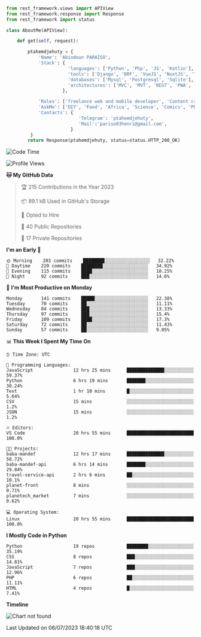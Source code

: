 ###
```python
from rest_framework.views import APIView
from rest_framework.response import Response
from rest_framework import status

class AboutMe(APIView):

    def get(self, request):

        ptahemdjehuty = {
            'Name': 'Abiodoun PARAISO',
            'Stack': {
                       'languages': ['Python', 'Php', 'JS', 'Kotlin'],
                       'tools': ['Django', 'DRF', 'VueJS', 'NuxtJS', 'Threejs' 'React', 'Kotlin', 'Electron'],
                       'databases': ['Mysql', 'Postgresql', 'Sqlite'],
                       'architectures': ['MVC', 'MVT', 'REST', 'PWA', 'SPA', 'MicroServices']
                     },

            'Roles': ['freelance web and mobile developer', 'Content creator', 'Teacher', 'Mentor'],
            'AskMe': ['DIY', 'Food', 'Africa', 'Science', 'Comics', 'Photography', 'Tech', 'Programming'],
            'Contacts': {
                           'Telegram': 'ptahemdjehuty',
                           'Mail':'pariso03henri@gmail.com',
                        }
         }
        return Response(ptahemdjehuty, status=status.HTTP_200_OK)

```                    

<!--START_SECTION:waka-->
![Code Time](http://img.shields.io/badge/Code%20Time-656%20hrs%2020%20mins-blue)

![Profile Views](http://img.shields.io/badge/Profile%20Views-0-blue)

**🐱 My GitHub Data** 

> 🏆 215 Contributions in the Year 2023
 > 
> 📦 89.1 kB Used in GitHub's Storage 
 > 
> 💼 Opted to Hire
 > 
> 📜 40 Public Repositories 
 > 
> 🔑 17 Private Repositories  
 > 
**I'm an Early 🐤** 

```text
🌞 Morning    203 commits    ████████░░░░░░░░░░░░░░░░░   32.22% 
🌆 Daytime    220 commits    ████████░░░░░░░░░░░░░░░░░   34.92% 
🌃 Evening    115 commits    ████░░░░░░░░░░░░░░░░░░░░░   18.25% 
🌙 Night      92 commits     ███░░░░░░░░░░░░░░░░░░░░░░   14.6%

```
📅 **I'm Most Productive on Monday** 

```text
Monday       141 commits    █████░░░░░░░░░░░░░░░░░░░░   22.38% 
Tuesday      70 commits     ██░░░░░░░░░░░░░░░░░░░░░░░   11.11% 
Wednesday    84 commits     ███░░░░░░░░░░░░░░░░░░░░░░   13.33% 
Thursday     97 commits     ███░░░░░░░░░░░░░░░░░░░░░░   15.4% 
Friday       109 commits    ████░░░░░░░░░░░░░░░░░░░░░   17.3% 
Saturday     72 commits     ██░░░░░░░░░░░░░░░░░░░░░░░   11.43% 
Sunday       57 commits     ██░░░░░░░░░░░░░░░░░░░░░░░   9.05%

```


📊 **This Week I Spent My Time On** 

```text
⌚︎ Time Zone: UTC

💬 Programming Languages: 
JavaScript               12 hrs 25 mins      ██████████████░░░░░░░░░░░   59.37% 
Python                   6 hrs 19 mins       ███████░░░░░░░░░░░░░░░░░░   30.24% 
Text                     1 hr 10 mins        █░░░░░░░░░░░░░░░░░░░░░░░░   5.64% 
CSV                      15 mins             ░░░░░░░░░░░░░░░░░░░░░░░░░   1.2% 
JSON                     15 mins             ░░░░░░░░░░░░░░░░░░░░░░░░░   1.2%

🔥 Editors: 
VS Code                  20 hrs 55 mins      █████████████████████████   100.0%

🐱‍💻 Projects: 
baba-mandef              12 hrs 17 mins      ██████████████░░░░░░░░░░░   58.72% 
baba-mandef-api          6 hrs 14 mins       ███████░░░░░░░░░░░░░░░░░░   29.84% 
travel-service-api       2 hrs 6 mins        ██░░░░░░░░░░░░░░░░░░░░░░░   10.1% 
planet-front             8 mins              ░░░░░░░░░░░░░░░░░░░░░░░░░   0.71% 
planetech_market         7 mins              ░░░░░░░░░░░░░░░░░░░░░░░░░   0.62%

💻 Operating System: 
Linux                    20 hrs 55 mins      █████████████████████████   100.0%

```

**I Mostly Code in Python** 

```text
Python                   19 repos            ████████░░░░░░░░░░░░░░░░░   35.19% 
CSS                      8 repos             ███░░░░░░░░░░░░░░░░░░░░░░   14.81% 
JavaScript               7 repos             ███░░░░░░░░░░░░░░░░░░░░░░   12.96% 
PHP                      6 repos             ██░░░░░░░░░░░░░░░░░░░░░░░   11.11% 
HTML                     4 repos             █░░░░░░░░░░░░░░░░░░░░░░░░   7.41%

```


**Timeline**

![Chart not found](https://raw.githubusercontent.com/ptahemdjehuty/ptahemdjehuty/main/charts/bar_graph.png) 


 Last Updated on 06/07/2023 18:40:18 UTC
<!--END_SECTION:waka-->
